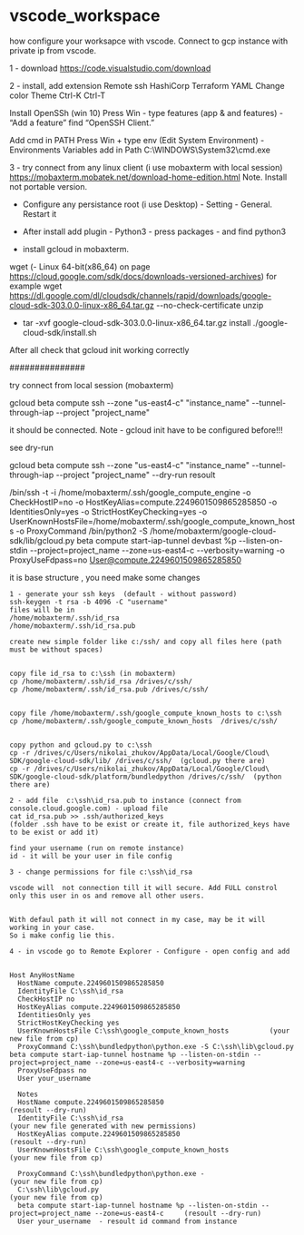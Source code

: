 # vscode_workspace
how configure your worksapce with vscode. Connect to gcp instance with private ip from vscode.





1 - download
https://code.visualstudio.com/download

2 - install, add extension 
Remote ssh
HashiCorp Terraform 
YAML
Change color Theme Ctrl-K Ctrl-T

Install OpenSSh (win 10) 
Press Win - type features (app & and features) - “Add a feature” find “OpenSSH Client.”

Add cmd in PATH 
Press Win + type env (Edit System Environment) - Environments Variables add in Path C:\WINDOWS\System32\cmd.exe

3 - try connect from any linux client (i use mobaxterm with local session) 
https://mobaxterm.mobatek.net/download-home-edition.html
Note. Install not portable version. 

- Configure any persistance root (i use Desktop) - Setting - General. Restart it

- After install add plugin - Python3 - press packages - and find python3

- install gcloud in mobaxterm. 

wget (- Linux 64-bit(x86_64) on page https://cloud.google.com/sdk/docs/downloads-versioned-archives)
  for example wget https://dl.google.com/dl/cloudsdk/channels/rapid/downloads/google-cloud-sdk-303.0.0-linux-x86_64.tar.gz --no-check-certificate
unzip
  - tar -xvf google-cloud-sdk-303.0.0-linux-x86_64.tar.gz
install 
  ./google-cloud-sdk/install.sh


After all check that gcloud init working correctly

###############

try connect from local session (mobaxterm)

gcloud beta compute ssh --zone "us-east4-c" "instance_name" --tunnel-through-iap --project "project_name"

it should be connected. 
Note - gcloud init have to be configured before!!!

see dry-run

gcloud beta compute ssh --zone "us-east4-c" "instance_name" --tunnel-through-iap --project "project_name" --dry-run
resoult 

/bin/ssh -t -i /home/mobaxterm/.ssh/google_compute_engine -o CheckHostIP=no -o HostKeyAlias=compute.2249601509865285850 -o IdentitiesOnly=yes -o StrictHostKeyChecking=yes -o UserKnownHostsFile=/home/mobaxterm/.ssh/google_compute_known_hosts -o ProxyCommand /bin/python2 -S /home/mobaxterm/google-cloud-sdk/lib/gcloud.py beta compute start-iap-tunnel devbast %p --listen-on-stdin --project=project_name --zone=us-east4-c --verbosity=warning -o ProxyUseFdpass=no User@compute.2249601509865285850

it is base structure , you need make some changes

```
1 - generate your ssh keys  (default - without password)
ssh-keygen -t rsa -b 4096 -C "username"
files will be in 
/home/mobaxterm/.ssh/id_rsa
/home/mobaxterm/.ssh/id_rsa.pub

create new simple folder like c:/ssh/ and copy all files here (path must be without spaces)


copy file id_rsa to c:\ssh (in mobaxterm)
cp /home/mobaxterm/.ssh/id_rsa /drives/c/ssh/
cp /home/mobaxterm/.ssh/id_rsa.pub /drives/c/ssh/


copy file /home/mobaxterm/.ssh/google_compute_known_hosts to c:\ssh
cp /home/mobaxterm/.ssh/google_compute_known_hosts  /drives/c/ssh/


copy python and gcloud.py to c:\ssh
cp -r /drives/c/Users/nikolai_zhukov/AppData/Local/Google/Cloud\ SDK/google-cloud-sdk/lib/ /drives/c/ssh/  (gcloud.py there are)
cp -r /drives/c/Users/nikolai_zhukov/AppData/Local/Google/Cloud\ SDK/google-cloud-sdk/platform/bundledpython /drives/c/ssh/  (python there are)
```

```
2 - add file  c:\ssh\id_rsa.pub to instance (connect from console.cloud.google.com) - upload file
cat id_rsa.pub >> .ssh/authorized_keys
(folder .ssh have to be exist or create it, file authorized_keys have to be exist or add it)

find your username (run on remote instance)
id - it will be your user in file config
```


```
3 - change permissions for file c:\ssh\id_rsa

vscode will  not connection till it will secure. Add FULL constrol  only this user in os and remove all other users. 


With defaul path it will not connect in my case, may be it will working in your case.
So i make config lie this.
```

```
4 - in vscode go to Remote Explorer - Configure - open config and add


Host AnyHostName
  HostName compute.2249601509865285850                          
  IdentityFile C:\ssh\id_rsa                                    
  CheckHostIP no
  HostKeyAlias compute.2249601509865285850                      
  IdentitiesOnly yes
  StrictHostKeyChecking yes
  UserKnownHostsFile C:\ssh\google_compute_known_hosts          (your new file from cp)
  ProxyCommand C:\ssh\bundledpython\python.exe -S C:\ssh\lib\gcloud.py beta compute start-iap-tunnel hostname %p --listen-on-stdin --project=project_name --zone=us-east4-c --verbosity=warning
  ProxyUseFdpass no
  User your_username 
```
  
```  
  Notes
  HostName compute.2249601509865285850                                                                     (resoult --dry-run)
  IdentityFile C:\ssh\id_rsa                                                                               (your new file generated with new permissions)
  HostKeyAlias compute.2249601509865285850                                                                 (resoult --dry-run)
  UserKnownHostsFile C:\ssh\google_compute_known_hosts                                                     (your new file from cp)

  ProxyCommand C:\ssh\bundledpython\python.exe -                                                           (your new file from cp) 
  C:\ssh\lib\gcloud.py                                                                                     (your new file from cp) 
  beta compute start-iap-tunnel hostname %p --listen-on-stdin --project=project_name --zone=us-east4-c     (resoult --dry-run)
  User your_username  - resoult id command from instance 
```


